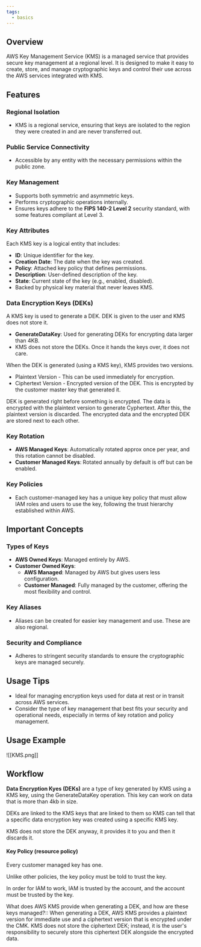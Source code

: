```yaml
---
tags:
  - basics
---
```


## Overview
AWS Key Management Service (KMS) is a managed service that provides secure key management at a regional level. It is designed to make it easy to create, store, and manage cryptographic keys and control their use across the AWS services integrated with KMS.

## Features

### Regional Isolation
- KMS is a regional service, ensuring that keys are isolated to the region they were created in and are never transferred out.

### Public Service Connectivity
- Accessible by any entity with the necessary permissions within the public zone.

### Key Management
- Supports both symmetric and asymmetric keys.
- Performs cryptographic operations internally.
- Ensures keys adhere to the **FIPS 140-2 Level 2** security standard, with some features compliant at Level 3.

### Key Attributes
Each KMS key is a logical entity that includes:
- **ID**: Unique identifier for the key.
- **Creation Date**: The date when the key was created.
- **Policy**: Attached key policy that defines permissions.
- **Description**: User-defined description of the key.
- **State**: Current state of the key (e.g., enabled, disabled).
- Backed by physical key material that never leaves KMS.

### Data Encryption Keys (DEKs)
A KMS key is used  to generate a DEK. DEK is given to the user and KMS does not store it.
- **GenerateDataKey**: Used for generating DEKs for encrypting data larger than 4KB.
- KMS does not store the DEKs. Once it hands the keys over, it does not care.

When the DEK is generated (using a KMS key), KMS provides two versions.

- Plaintext Version - This can be used immediately for encryption.
- Ciphertext Version - Encrypted version of the DEK. This is encrypted by the customer master key that generated it.

DEK is generated right before something is encrypted.
The data is encrypted with the plaintext version to generate Cyphertext.
After this, the plaintext version is discarded.
The encrypted data and the encrypted DEK are stored next to each other.

### Key Rotation
- **AWS Managed Keys**: Automatically rotated approx once per year, and this rotation cannot be disabled.
- **Customer Managed Keys**: Rotated annually by default is off but can be enabled.

### Key Policies
- Each customer-managed key has a unique key policy that must allow IAM roles and users to use the key, following the trust hierarchy established within AWS.

## Important Concepts

### Types of Keys
- **AWS Owned Keys**: Managed entirely by AWS.
- **Customer Owned Keys**:
  - **AWS Managed**: Managed by AWS but gives users less configuration.
  - **Customer Managed**: Fully managed by the customer, offering the most flexibility and control.

### Key Aliases
- Aliases can be created for easier key management and use. These are also regional.

### Security and Compliance
- Adheres to stringent security standards to ensure the cryptographic keys are managed securely.

## Usage Tips
- Ideal for managing encryption keys used for data at rest or in transit across AWS services.
- Consider the type of key management that best fits your security and operational needs, especially in terms of key rotation and policy management.



## Usage Example 

![[KMS.png]]

## Workflow

**Data Encryption Kyes (DEKs)** are a type of key generated by KMS using a KMS key, using the GenerateDataKey operation. 
This key can work on data that is more than 4kb in size.

DEKs are linked to the KMS keys that are linked to them so KMS can tell that a specific data encryption key was created using a specific KMS key.

KMS does not store the DEK anyway, it provides it to you and then it discards it.


#### Key Policy (resource policy)

Every customer managed key  has one.

Unlike other policies, the key policy must be told to trust the key.

In order for IAM to work, IAM is trusted by the account, and the account
must be trusted by the key.



What does AWS KMS provide when generating a DEK, and how are these keys managed?:: When generating a DEK, AWS KMS provides a plaintext version for immediate use and a ciphertext version that is encrypted under the CMK. KMS does not store the ciphertext DEK; instead, it is the user's responsibility to securely store this ciphertext DEK alongside the encrypted data.
<!--SR:!2024-08-31,3,250-->

